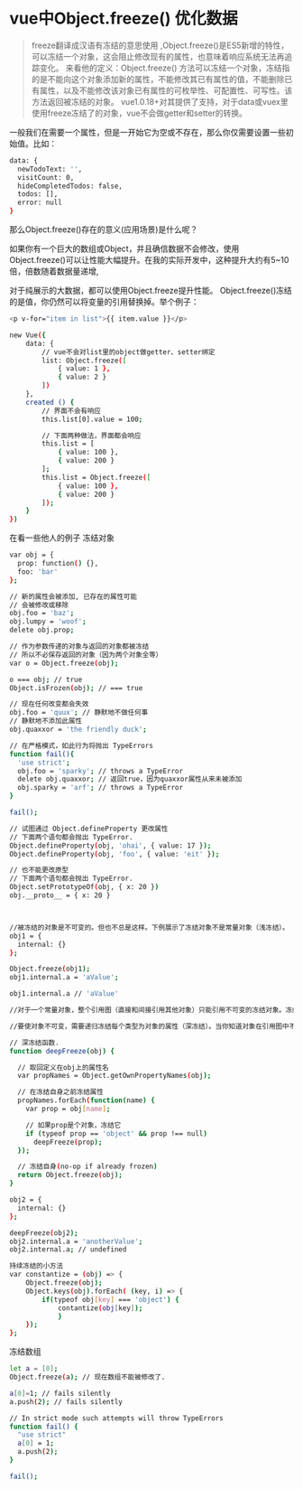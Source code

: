 # vue中Object.freeze() 优化数据

> freeze翻译成汉语有冻结的意思使用 ,Object.freeze()是ES5新增的特性，可以冻结一个对象，这会阻止修改现有的属性，也意味着响应系统无法再追踪变化。
> 来看他的定义：Object.freeze() 方法可以冻结一个对象，冻结指的是不能向这个对象添加新的属性，不能修改其已有属性的值，不能删除已有属性，以及不能修改该对象已有属性的可枚举性、可配置性、可写性。该方法返回被冻结的对象。
> vue1.0.18+对其提供了支持，对于data或vuex里使用freeze冻结了的对象，vue不会做getter和setter的转换。

一般我们在需要一个属性，但是一开始它为空或不存在，那么你仅需要设置一些初始值。比如：

```bash
data: {
  newTodoText: '',
  visitCount: 0,
  hideCompletedTodos: false,
  todos: [],
  error: null
}
```

那么Object.freeze()存在的意义(应用场景)是什么呢？

如果你有一个巨大的数组或Object，并且确信数据不会修改，使用Object.freeze()可以让性能大幅提升。在我的实际开发中，这种提升大约有5~10倍，倍数随着数据量递增,

对于纯展示的大数据，都可以使用Object.freeze提升性能。
Object.freeze()冻结的是值，你仍然可以将变量的引用替换掉。举个例子：

```bash
<p v-for="item in list">{{ item.value }}</p>

new Vue({
    data: {
        // vue不会对list里的object做getter、setter绑定
        list: Object.freeze([
            { value: 1 },
            { value: 2 }
        ])
    },
    created () {
        // 界面不会有响应
        this.list[0].value = 100;

        // 下面两种做法，界面都会响应
        this.list = [
            { value: 100 },
            { value: 200 }
        ];
        this.list = Object.freeze([
            { value: 100 },
            { value: 200 }
        ]);
    }
})
```

在看一些他人的例子
冻结对象

```bash
var obj = {
  prop: function() {},
  foo: 'bar'
};

// 新的属性会被添加, 已存在的属性可能
// 会被修改或移除
obj.foo = 'baz';
obj.lumpy = 'woof';
delete obj.prop;

// 作为参数传递的对象与返回的对象都被冻结
// 所以不必保存返回的对象（因为两个对象全等）
var o = Object.freeze(obj);

o === obj; // true
Object.isFrozen(obj); // === true

// 现在任何改变都会失效
obj.foo = 'quux'; // 静默地不做任何事
// 静默地不添加此属性
obj.quaxxor = 'the friendly duck';

// 在严格模式，如此行为将抛出 TypeErrors
function fail(){
  'use strict';
  obj.foo = 'sparky'; // throws a TypeError
  delete obj.quaxxor; // 返回true，因为quaxxor属性从来未被添加
  obj.sparky = 'arf'; // throws a TypeError
}

fail();

// 试图通过 Object.defineProperty 更改属性
// 下面两个语句都会抛出 TypeError.
Object.defineProperty(obj, 'ohai', { value: 17 });
Object.defineProperty(obj, 'foo', { value: 'eit' });

// 也不能更改原型
// 下面两个语句都会抛出 TypeError.
Object.setPrototypeOf(obj, { x: 20 })
obj.__proto__ = { x: 20 }



//被冻结的对象是不可变的。但也不总是这样。下例展示了冻结对象不是常量对象（浅冻结）。
obj1 = {
  internal: {}
};

Object.freeze(obj1);
obj1.internal.a = 'aValue';

obj1.internal.a // 'aValue'

//对于一个常量对象，整个引用图（直接和间接引用其他对象）只能引用不可变的冻结对象。冻结的对象被认为是不可变的，因为整个对象中的整个对象状态（对其他对象的值和引用）是固定的。注意，字符串，数字和布尔总是不可变的，而函数和数组是对象。

//要使对象不可变，需要递归冻结每个类型为对象的属性（深冻结）。当你知道对象在引用图中不包含任何 环 (循环引用)时，将根据你的设计逐个使用该模式，否则将触发无限循环。对 deepFreeze() 的增强将是具有接收路径（例如Array）参数的内部函数，以便当对象进入不变时，可以递归地调用 deepFreeze() 。你仍然有冻结不应冻结的对象的风险.

// 深冻结函数.
function deepFreeze(obj) {

  // 取回定义在obj上的属性名
  var propNames = Object.getOwnPropertyNames(obj);

  // 在冻结自身之前冻结属性
  propNames.forEach(function(name) {
    var prop = obj[name];

    // 如果prop是个对象，冻结它
    if (typeof prop == 'object' && prop !== null)
      deepFreeze(prop);
  });

  // 冻结自身(no-op if already frozen)
  return Object.freeze(obj);
}

obj2 = {
  internal: {}
};

deepFreeze(obj2);
obj2.internal.a = 'anotherValue';
obj2.internal.a; // undefined

持续冻结的小方法
var constantize = (obj) => {
	Object.freeze(obj);
	Object.keys(obj).forEach( (key, i) => {
		if(typeof obj[key] === 'object') {
			contantize(obj[key]);
			}
	});
};
```

冻结数组

```bash
let a = [0];
Object.freeze(a); // 现在数组不能被修改了.

a[0]=1; // fails silently
a.push(2); // fails silently

// In strict mode such attempts will throw TypeErrors
function fail() {
  "use strict"
  a[0] = 1;
  a.push(2);
}

fail();
```